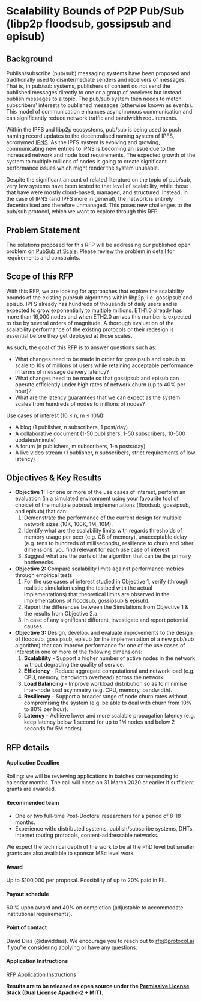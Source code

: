 # Scalability Bounds of P2P Pub/Sub (libp2p floodsub, gossipsub and episub)


## Background

Publish/subscribe (pub/sub) messaging systems have been proposed and traditionally used to disintermediate senders and receivers of messages. That is, in pub/sub systems, publishers of content do not send the published messages directly to one or a group of receivers but instead publish messages to a topic. The pub/sub system then needs to match subscribers' interests to published messages (otherwise known as events). This model of communication enhances asynchronous communication and can significantly reduce network traffic and bandwidth requirements.

Within the IPFS and libp2p ecosystems, pub/sub is being used to push naming record updates to the decentralised naming system of IPFS, acronymed [IPNS](https://docs.ipfs.io/guides/concepts/ipns/). As the IPFS system is evolving and growing, communicating new entries to IPNS is becoming an issue due to the increased network and node load requirements. The expected growth of the system to multiple millions of nodes is going to create significant performance issues which might render the system unusable.

Despite the significant amount of related literature on the topic of pub/sub, very few systems have been tested to that level of scalability, while those that have were mostly cloud-based, managed, and structured. Instead, in the case of IPNS (and IPFS more in general), the network is entirely decentralised and therefore unmanaged. This poses new challenges to the pub/sub protocol, which we want to explore through this RFP.


## Problem Statement

The solutions proposed for this RFP will be addressing our published open problem on [PubSub at Scale](https://github.com/libp2p/notes/blob/master/OPEN_PROBLEMS/PUBSUB_AT_SCALE.md). Please review the problem in detail for requirements and constraints.


## Scope of this RFP

With this RFP, we are looking for approaches that explore the scalability bounds of the existing pub/sub algorithms within libp2p, i.e. gossipsub and episub. IPFS already has hundreds of thousands of daily users and is expected to grow exponentially to multiple millions. ETH1.0 already has more than 16,000 nodes and when ETH2.0 arrives this number is expected to rise by several orders of magnitude. A thorough evaluation of the scalability performance of the existing protocols or their redesign is essential before they get deployed at those scales.

As such, the goal of this RFP is to answer questions such as:
* What changes need to be made in order for gossipsub and episub to scale to 10s of millions of users while retaining acceptable performance in terms of message delivery latency?
* What changes need to be made so that gossipsub and episub can operate efficiently under high rates of network churn (up to 40% per hour)?
* What are the latency guarantees that we can expect as the system scales from hundreds of nodes to millions of nodes?

Use cases of interest (10 ≤ n, m ≤ 10M):
* A blog (1 publisher,  n subscribers, 1 post/day)
* A collaborative document (1-50 publishers, 1-50 subscribers, 10-500 updates/minute)
* A forum (n publishers, m subscribers,  1-n posts/day)
* A live video stream (1 publisher, n subscribers, strict requirements of low latency)


## Objectives & Key Results

* **Objective 1:** For one or more of the use cases of interest, perform an evaluation (in a simulated environment using your favourite tool of choice) of the multiple pub/sub implementations (floodsub, gossipsub, and episub) that can:
    1. Demonstrate the performance of the current design for multiple network sizes (10K, 100K, 1M, 10M).
    2. Identify what are the scalability limits with regards thresholds of memory usage per peer (e.g. GB of memory), unacceptable delay (e.g. tens to hundreds of milliseconds), resilience to churn and other dimensions. you find relevant for each use case of interest.
    3. Suggest what are the parts of the algorithm that can be the primary bottlenecks.
* **Objective 2:** Compare scalability limits against performance metrics through empirical tests
    1. For the use cases of interest studied in Objective 1, verify (through realistic simulation using the testbed with the actual implementations) that theoretical limits are observed in the implementations of floodsub, gossipsub & episub).
    2. Report the differences between the Simulations from Objective 1 & the results from Objective 2.a.
    3. In case of any significant different, investigate and report potential causes.
* **Objective 3:** Design, develop, and evaluate improvements to the design of floodsub, gossipsub, episub (or the implementation of a new pub/sub algorithm) that can improve performance  for one of the use cases of interest in one or more of the following dimensions:
    1. **Scalability** - Support a higher number of active nodes in the network without degrading the quality of service.
    2. **Efficiency** -  Reduce aggregate computational and network load (e.g. CPU, memory, bandwidth overhead) across the network.
    3. **Load Balancing** - Improve workload distribution so as to minimise inter-node load asymmetry (e.g. CPU, memory, bandwidth).
    4. **Resiliency** - Support a broader range of node churn rates without compromising the system (e.g. be able to deal with churn from 10% to 80% per hour).
    5. **Latency** - Achieve lower and more scalable propagation latency (e.g. keep latency below 1 second for up to 1M nodes and below 2 seconds for 5M nodes).


## RFP details


#### Application Deadline

Rolling: we will be reviewing applications in batches corresponding to calendar months. The call will close on 31 March 2020 or earlier if sufficient grants are awarded.


#### Recommended team

* One or two full-time Post-Doctoral researchers for a period of 8-18 months.
* Experience with: distributed systems, publish/subscribe systems, DHTs, internet routing protocols, content-addressable networks.

We expect the technical depth of the work to be at the PhD level but smaller grants are also available to sponsor MSc level work.


#### Award

Up to $100,000 per proposal. Possibility of up to 20% paid in FIL.


#### Payout schedule

60 % upon award and 40% on completion (adjustable to accommodate institutional requirements).


#### Point of contact

David Dias (@daviddias). We encourage you to reach out to rfp@protocol.ai if you’re considering applying or have any questions.

#### Application Instructions

[RFP Application Instructions](https://github.com/protocol/research-RFPs/blob/master/RFP-application-instructions.md)

**Results are to be released as open source under the [Permissive License Stack](https://protocol.ai/blog/announcing-the-permissive-license-stack/) (Dual License Apache-2 + MIT).**
